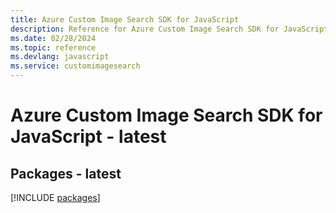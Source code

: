 ```yaml
---
title: Azure Custom Image Search SDK for JavaScript
description: Reference for Azure Custom Image Search SDK for JavaScript
ms.date: 02/28/2024
ms.topic: reference
ms.devlang: javascript
ms.service: customimagesearch
---
```

# Azure Custom Image Search SDK for JavaScript - latest
## Packages - latest
[!INCLUDE [packages](custom-image-search-index.md)]